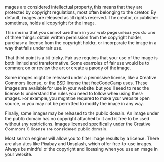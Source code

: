 mages are considered intellectual property, this means that they are protected by copyright regulations, most often belonging to the creator. By default, images are released as all rights reserved. The creator, or publisher sometimes, holds all copyright for the image.

This means that you cannot use them in your web page unless you do one of three things: obtain written permission from the copyright holder, purchase a license from the copyright holder, or incorporate the image in a way that falls under fair use.

That third point is a bit tricky. Fair use requires that your use of the image is both limited and transformative. Some examples of fair use would be to comment on or review the art or create a parody of the image.

Some images might be released under a permissive license, like a Creative Commons license, or the BSD license that freeCodeCamp uses. These images are available for use in your website, but you'll need to read the license to understand the rules you need to follow when using these images. For example, you might be required to make your website open source, or you may not be permitted to modify the image in any way.

Finally, some images may be released to the public domain. An image under the public domain has no copyright attached to it and is free to be used without any restrictions. Images licensed specifically under the Creative Commons 0 license are considered public domain.

Most search engines will allow you to filter image results by a license. There are also sites like Pixabay and Unsplash, which offer free-to-use images. Always be mindful of the copyright and licensing when you use an image in your website.